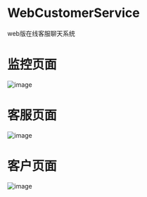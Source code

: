 # WebCustomerService
web版在线客服聊天系统

# 监控页面
![image](https://github.com/liu513632815/WebCustomerService/blob/master/img/index.png)

# 客服页面
![image](https://github.com/liu513632815/WebCustomerService/blob/master/img/customer.png)

# 客户页面
![image](https://github.com/liu513632815/WebCustomerService/blob/master/img/consumer.png)

